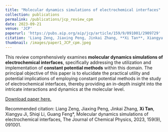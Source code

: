 ```yaml
---
title: "Molecular dynamics simulations of electrochemical interfaces"
collection: publications
permalink: /publications/jcp_review_cpm
date: 2023-09-21
venue: 'JCP'
paperurl: 'https://pubs.aip.org/aip/jcp/article/159/9/091001/2909729'
citation: 'Liang Zeng, Jiaxing Peng, Jinkai Zhang, **Xi Tan**, Xiangyu Ji, Shiqi Li, Guang Feng*, Molecular dynamics simulations of electrochemical interfaces, The Journal of Chemical Physics, 2023, 159(9), 091001.'
thumbnail: /images/paper1_JCP_cpm.jpeg
---
```

This review comprehensively examines **molecular dynamics simulations of electrochemical interfaces**, specifically addressing the utilization and implementation of **constant potential methods** within this domain. The principal objective of this paper is to elucidate the practical utility and potential implications of employing constant potential methods in the study of electrochemical interfaces, thereby providing an in-depth insight into the intricate interactions and dynamics at the molecular level.

[Download paper here.](https://pubs.aip.org/aip/jcp/article/159/9/091001/2909729)

Recommended citation: Liang Zeng, Jiaxing Peng, Jinkai Zhang, **Xi Tan**, Xiangyu Ji, Shiqi Li, Guang Feng*, Molecular dynamics simulations of electrochemical interfaces, The Journal of Chemical Physics, 2023, 159(9), 091001.